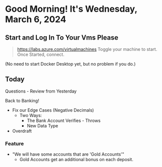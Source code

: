 # Good Morning! It's Wednesday, March 6, 2024

## Start and Log In To Your Vms Please

> https://labs.azure.com/virtualmachines
> Toggle your machine to start.
> Once Started, connect.

(No need to start Docker Desktop yet, but no problem if you do.)

## Today
Questions - Review from Yesterday

Back to Banking!
- Fix our Edge Cases (Negative Decimals)
    - Two Ways:
        - The Bank Account Verifies - Throws
        - New Data Type
- Overdraft

### Feature
- "We will have some accounts that are 'Gold Accounts'"
    - Gold Accounts get an additional bonus on each deposit.